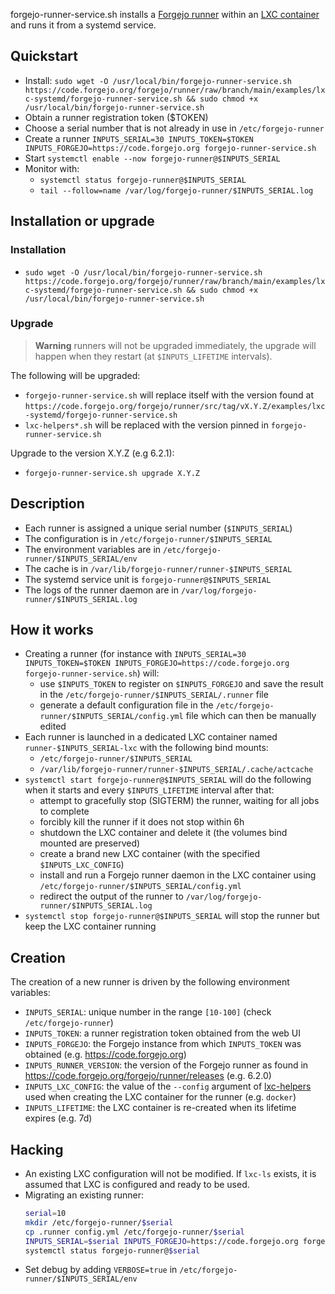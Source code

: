 forgejo-runner-service.sh installs a [Forgejo runner](https://forgejo.org/docs/next/admin/runner-installation/) within an [LXC container](https://linuxcontainers.org/lxc/) and runs it from a systemd service.

## Quickstart

- Install: `sudo wget -O /usr/local/bin/forgejo-runner-service.sh https://code.forgejo.org/forgejo/runner/raw/branch/main/examples/lxc-systemd/forgejo-runner-service.sh && sudo chmod +x /usr/local/bin/forgejo-runner-service.sh`
- Obtain a runner registration token ($TOKEN)
- Choose a serial number that is not already in use in `/etc/forgejo-runner`
- Create a runner `INPUTS_SERIAL=30 INPUTS_TOKEN=$TOKEN INPUTS_FORGEJO=https://code.forgejo.org forgejo-runner-service.sh`
- Start `systemctl enable --now forgejo-runner@$INPUTS_SERIAL`
- Monitor with:
  - `systemctl status forgejo-runner@$INPUTS_SERIAL`
  - `tail --follow=name /var/log/forgejo-runner/$INPUTS_SERIAL.log`

## Installation or upgrade

### Installation

- `sudo wget -O /usr/local/bin/forgejo-runner-service.sh https://code.forgejo.org/forgejo/runner/raw/branch/main/examples/lxc-systemd/forgejo-runner-service.sh && sudo chmod +x /usr/local/bin/forgejo-runner-service.sh`

### Upgrade

> **Warning** runners will not be upgraded immediately, the upgrade will happen when they restart (at `$INPUTS_LIFETIME` intervals).

The following will be upgraded:

- `forgejo-runner-service.sh` will replace itself with the version found at `https://code.forgejo.org/forgejo/runner/src/tag/vX.Y.Z/examples/lxc-systemd/forgejo-runner-service.sh`
- `lxc-helpers*.sh` will be replaced with the version pinned in `forgejo-runner-service.sh`

Upgrade to the version X.Y.Z (e.g 6.2.1):

- `forgejo-runner-service.sh upgrade X.Y.Z`

## Description

- Each runner is assigned a unique serial number (`$INPUTS_SERIAL`)
- The configuration is in `/etc/forgejo-runner/$INPUTS_SERIAL`
- The environment variables are in `/etc/forgejo-runner/$INPUTS_SERIAL/env`
- The cache is in `/var/lib/forgejo-runner/runner-$INPUTS_SERIAL`
- The systemd service unit is `forgejo-runner@$INPUTS_SERIAL`
- The logs of the runner daemon are in `/var/log/forgejo-runner/$INPUTS_SERIAL.log`

## How it works

- Creating a runner (for instance with `INPUTS_SERIAL=30 INPUTS_TOKEN=$TOKEN INPUTS_FORGEJO=https://code.forgejo.org forgejo-runner-service.sh`) will:
  - use `$INPUTS_TOKEN` to register on `$INPUTS_FORGEJO` and save the result in the `/etc/forgejo-runner/$INPUTS_SERIAL/.runner` file
  - generate a default configuration file in the `/etc/forgejo-runner/$INPUTS_SERIAL/config.yml` file which can then be manually edited
- Each runner is launched in a dedicated LXC container named `runner-$INPUTS_SERIAL-lxc` with the following bind mounts:
  - `/etc/forgejo-runner/$INPUTS_SERIAL`
  - `/var/lib/forgejo-runner/runner-$INPUTS_SERIAL/.cache/actcache`
- `systemctl start forgejo-runner@$INPUTS_SERIAL` will do the following when it starts and every `$INPUTS_LIFETIME` interval after that:
  - attempt to gracefully stop (SIGTERM) the runner, waiting for all jobs to complete
  - forcibly kill the runner if it does not stop within 6h
  - shutdown the LXC container and delete it (the volumes bind mounted are preserved)
  - create a brand new LXC container (with the specified `$INPUTS_LXC_CONFIG`)
  - install and run a Forgejo runner daemon in the LXC container using `/etc/forgejo-runner/$INPUTS_SERIAL/config.yml`
  - redirect the output of the runner to `/var/log/forgejo-runner/$INPUTS_SERIAL.log`
- `systemctl stop forgejo-runner@$INPUTS_SERIAL` will stop the runner but keep the LXC container running

## Creation

The creation of a new runner is driven by the following environment variables:

- `INPUTS_SERIAL`: unique number in the range `[10-100]` (check `/etc/forgejo-runner`)
- `INPUTS_TOKEN`: a runner registration token obtained from the web UI
- `INPUTS_FORGEJO`: the Forgejo instance from which `INPUTS_TOKEN` was obtained (e.g. https://code.forgejo.org)
- `INPUTS_RUNNER_VERSION`: the version of the Forgejo runner as found in https://code.forgejo.org/forgejo/runner/releases (e.g. 6.2.0)
- `INPUTS_LXC_CONFIG`: the value of the `--config` argument of [lxc-helpers](https://code.forgejo.org/forgejo/lxc-helpers/#usage) used when creating the LXC container for the runner (e.g. `docker`)
- `INPUTS_LIFETIME`: the LXC container is re-created when its lifetime expires (e.g. 7d)

## Hacking

- An existing LXC configuration will not be modified. If `lxc-ls` exists, it is assumed that LXC is configured and ready to be used.
- Migrating an existing runner:
  ```sh
  serial=10
  mkdir /etc/forgejo-runner/$serial
  cp .runner config.yml /etc/forgejo-runner/$serial
  INPUTS_SERIAL=$serial INPUTS_FORGEJO=https://code.forgejo.org forgejo-runner-service.sh
  systemctl status forgejo-runner@$serial
  ```
- Set debug by adding `VERBOSE=true` in `/etc/forgejo-runner/$INPUTS_SERIAL/env`

